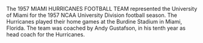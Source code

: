 The 1957 MIAMI HURRICANES FOOTBALL TEAM represented the University of Miami for the 1957 NCAA University Division football season. The Hurricanes played their home games at the Burdine Stadium in Miami, Florida. The team was coached by Andy Gustafson, in his tenth year as head coach for the Hurricanes.
